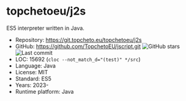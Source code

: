 # topchetoeu/j2s

ES5 interpreter written in Java.

* Repository:       https://git.topcheto.eu/topchetoeu/j2s
* GitHub:           https://github.com/TopchetoEU/jscript.git <img src="https://img.shields.io/github/stars/TopchetoEU/jscript?label=&style=flat-square" alt="GitHub stars" title="GitHub stars"><img src="https://img.shields.io/github/last-commit/TopchetoEU/jscript?label=&style=flat-square" alt="Last commit" title="Last commit">
* LOC:              15692 (`cloc --not_match_d="(test)" */src`)
* Language:         Java
* License:          MIT
* Standard:         ES5
* Years:            2023-
* Runtime platform: Java

